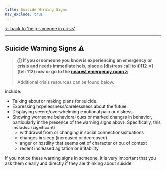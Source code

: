 ```yaml
---
title: Suicide Warning Signs
nav_exclude: true
---
```

[← back to 'help someone in crisis'](/help-someone)

---

## Suicide Warning Signs ⚠️

> **ⓘ If you or someone you know is experiencing an emergency or crisis and needs immediate help, place a [distress call to ✆112 ↗](tel: 112) now or go to the [nearest emergency room ↗](//maps.apple.com/?q=Notaufnahme)** <br><br>
> Additional crisis resources can be found below.

include:
- Talking about or making plans for suicide.
- Expressing hopelessness/carelessness about the future.
- Displaying severe/overwhelming emotional pain or distress.
- Showing worrisome behavioral cues or marked changes in behavior, particularly in the presence of the warning signs above. Specifically, this includes (significant)
	- withdrawal from or changing in social connections/situations
	- changes in sleep (increased or decreased)
	- anger or hostility that seems out of character or out of context
	- recent increased agitation or irritability

If you notice these warning signs in someone, it is very important that you ask them clearly and directly if they are thinking about suicide.